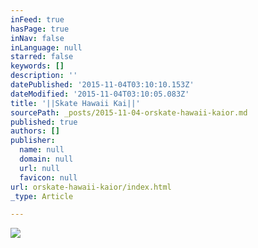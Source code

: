 ```yaml
---
inFeed: true
hasPage: true
inNav: false
inLanguage: null
starred: false
keywords: []
description: ''
datePublished: '2015-11-04T03:10:10.153Z'
dateModified: '2015-11-04T03:10:05.083Z'
title: '||Skate Hawaii Kai||'
sourcePath: _posts/2015-11-04-orskate-hawaii-kaior.md
published: true
authors: []
publisher:
  name: null
  domain: null
  url: null
  favicon: null
url: orskate-hawaii-kaior/index.html
_type: Article

---
```

![](https://the-grid-user-content.s3-us-west-2.amazonaws.com/9a4f6149-2134-4e11-9300-79c39373adf2.jpg)